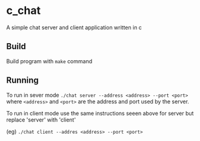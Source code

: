 # c_chat
A simple chat server and client application written in c

## Build
Build program with `make` command

## Running
To run in sever mode `./chat server --address <address> --port <port>`
where `<address>` and `<port>` are the address and port used by the server.

To run in client mode use the same instructions seeen above for server but
replace 'server' with 'client'

(eg) `./chat client --addres <address> --port <port>`
